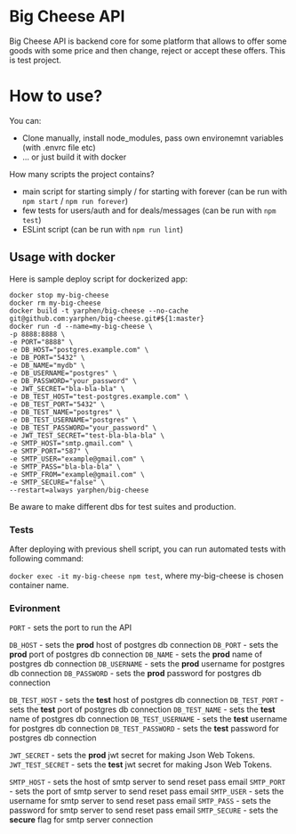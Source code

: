 # Big Cheese API

Big Cheese API is backend core for some platform that allows to offer some goods with some price and then change, reject or accept these offers. This is test project.

# How to use?
You can:
  - Clone manually, install node_modules, pass own environemnt variables (with .envrc file etc)
  - ... or just build it with docker

How many scripts the project contains?
  - main script for starting simply / for starting with forever (can be run with `npm start` / `npm run forever`)
  - few tests for users/auth and for deals/messages (can be run with `npm test`)
  - ESLint script (can be run with `npm run lint`)

## Usage with docker

Here is sample deploy script for dockerized app:

```
docker stop my-big-cheese 
docker rm my-big-cheese
docker build -t yarphen/big-cheese --no-cache git@github.com:yarphen/big-cheese.git#${1:master}
docker run -d --name=my-big-cheese \
-p 8888:8888 \
-e PORT="8888" \
-e DB_HOST="postgres.example.com" \
-e DB_PORT="5432" \
-e DB_NAME="mydb" \
-e DB_USERNAME="postgres" \
-e DB_PASSWORD="your_password" \
-e JWT_SECRET="bla-bla-bla" \
-e DB_TEST_HOST="test-postgres.example.com" \
-e DB_TEST_PORT="5432" \
-e DB_TEST_NAME="postgres" \
-e DB_TEST_USERNAME="postgres" \
-e DB_TEST_PASSWORD="your_password" \
-e JWT_TEST_SECRET="test-bla-bla-bla" \
-e SMTP_HOST="smtp.gmail.com" \
-e SMTP_PORT="587" \
-e SMTP_USER="example@gmail.com" \
-e SMTP_PASS="bla-bla-bla" \
-e SMTP_FROM="example@gmail.com" \
-e SMTP_SECURE="false" \
--restart=always yarphen/big-cheese
```

Be aware to make different dbs for test suites and production. 

### Tests

After deploying with previous shell script, you can run automated tests with following command:

`docker exec -it my-big-cheese npm test`, where my-big-cheese is chosen container name.

### Evironment

`PORT` - sets the port to run the API

`DB_HOST` - sets the **prod** host of postgres db connection
`DB_PORT` - sets the **prod** port of postgres db connection
`DB_NAME` - sets the **prod** name of postgres db connection
`DB_USERNAME` - sets the **prod** username for postgres db connection
`DB_PASSWORD` - sets the **prod** password for postgres db connection

`DB_TEST_HOST` - sets the **test** host of postgres db connection
`DB_TEST_PORT` - sets the **test** port of postgres db connection
`DB_TEST_NAME` - sets the **test** name of postgres db connection
`DB_TEST_USERNAME` - sets the **test** username for postgres db connection
`DB_TEST_PASSWORD` - sets the **test** password for postgres db connection

`JWT_SECRET` - sets the **prod** jwt secret for making Json Web Tokens.
`JWT_TEST_SECRET` - sets the **test** jwt secret for making Json Web Tokens.

`SMTP_HOST` - sets the host of smtp server to send reset pass email
`SMTP_PORT` - sets the port of smtp server to send reset pass email
`SMTP_USER` - sets the username for smtp server to send reset pass email
`SMTP_PASS` - sets the password for smtp server to send reset pass email
`SMTP_SECURE` - sets the **secure** flag for smtp server connection
